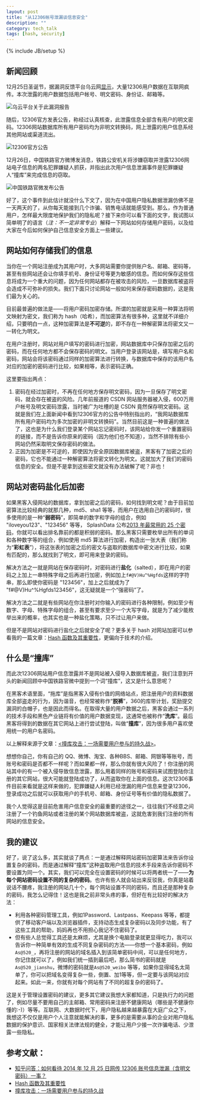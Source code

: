 ```yaml
---
layout: post
title: "从12306帐号泄漏谈信息安全"
description: ""
category: tech_talk 
tags: [hash, security]
---
```

{% include JB/setup %}

## 新闻回顾

12月25日圣诞节，据漏洞反馈平台乌云网[显示](http://www.wooyun.org/bugs/wooyun-2014-088532)，大量12306用户数据在互联网疯传。本次泄露的用户数据包括用户帐号、明文密码、身份证、邮箱等。

![乌云平台关于此漏洞报告](http://upload-images.jianshu.io/upload_images/13017-9fa1e7156058a081.png)

随后，12306官方发表公告，称经过认真核查，此泄露信息全部含有用户的明文密码。12306网站数据库所有用户密码均为非明文转换码，网上泄露的用户信息系经其他网站或渠道流出。

![12306官方公告](http://upload-images.jianshu.io/upload_images/13017-ec1109cfddf079f8.png)

12月26日，中国铁路官方微博发消息，铁路公安机关将涉嫌窃取并泄露12306网站电子信息的两名犯罪嫌疑人抓获，并指出此次用户信息泄漏事件是犯罪嫌疑人“撞库”来完成信息的窃取。

![中国铁路官微发布公告](http://upload-images.jianshu.io/upload_images/13017-0662ce7b43e489dc.jpg)

好了，这个事件到此估计就没什么下文了，因为在中国用户隐私数据泄漏仿佛不是一天两天的了，从你每天能接到几个诈骗、销售电话就能感受到。那么，作为普通用户，怎样最大限度地保护我们的隐私呢？接下来你可以看下面的文字，我试图以简单明了的语言（*注：不一定非常专业*）解释一下网站如何存储用户密码，以及给大家在今后如何保护自己信息安全方面上一些建议。

## 网站如何存储我们的信息

当你在一个网站注册成为其用户时，大多网站需要你提供账户名、邮箱、密码等，甚至有些网站还会让你填手机号、身份证号等更为敏感的信息。而如何保存这些信息将成为一个重大的问题，因为任何网站都存在被攻击的风险，一旦数据库被盗将会造成不可弥补的损失。我们下面只讨论网站一般如何来保存密码数据的，这是我们最为关心的。

目前最普遍的做法是——将用户密码加密存储。所谓的加密就是采用一种算法将明文映射为密文，我们称为 hash（哈希），而加密算法有很多种，这里就不详细介绍，只要明白一点，这种加密算法是**不可逆**的，即不存在一种解密算法将密文又一一转化为明文。

在用户注册时，网站对用户填写的密码进行加密，网站数据库中只保存加密之后的密码，而在任何地方都不会保存密码的明文。当用户登录该网站是，填写用户名和密码，网站会将该密码通过同样的加密算法进行转换，与数据库中保存的该用户名对应的加密的密码进行比较，如果相等，表示密码正确。

这里要指出两点：

1. 密码在经过加密时，不再在任何地方保存明文密码，因为一旦保存了明文密码，就会存在被盗的风险。几年前报道的 CSDN 网站服务器被入侵，600万用户帐号及明文密码泄露，当时被广为吐槽的是 CSDN 竟然保存明文密码。这就是我们在上面新闻中看到12306官方的公告中特别指出的，“我网站数据库所有用户密码均为多次加密的非明文转换码”。当然目前这是一种普遍的做法了，这也是为什么我们登录某个网站忘记密码时，该网站给你发一个重置密码的链接，而不是告诉你原来的密码（因为他们也不知道），当然不排除有些小网站仍然采取明文保存密码的做法。
2. 正因为加密是不可逆的，即使因为安全原因数据库被盗，黑客有了加密之后的密码，它也不能通过一种解密算法将密文转化为明文。这就加大了我们的密码信息的安全。但是不是拿到这些密文就没有办法破解了呢？非也！

## 网站对密码盐化后加密

如果黑客入侵网站的数据库，拿到加密之后的密码，如何找到明文呢？由于目前加密算法比较经典的就那几种，md5、sha1 等等，而用户在选用自己的密码时，很多使用的是一种“**弱密码**”，即简单的数字和字母的组合，例如 "iloveyou123"、"123456" 等等， SplashData 公布[2013 年最常用的 25 个密码](http://splashdata.com/press/worstpasswords2013.htm)，你就可以看出排名靠前的都是积弱的密码。那么黑客只需要枚举出所有的单词和各种数字等的组合，例如使用 md5 算法进行加密，构造出一张大表（我们称为“**彩虹表**”），将这张表的加密之后的密文与盗取的数据库中密文进行比较，如果有匹配的，那么就找到了明文，即可用来登录的密码。

解决方法之一就是网站在保存密码时，对密码进行**盐化**（salted），即在用户的密码之上加上一串特殊字母之后再进行加密，例如加上`f#@V)Hu^%Hgfds`这样的字符串，那么即使你密码是 "123456"，加上之后就成为了 "f#@V)Hu^%Hgfds123456"，这无疑就是一个“强密码”了。

解决方法之二就是有些网站在你注册时对你输入的密码进行各种限制，例如至少有数字、字母、特殊字母的组合，甚至有要求至少一个大写字母，就是为了减少能枚举出来的概率，也其实也是一种盐化策略，只不过让用户来做。

但是不是网站对密码进行盐化之后就安全了呢？更多关于 hash 对网站加密可以参看我的一篇文章：[Hash 函数及其重要性](http://www.cnblogs.com/hazir/p/hash_function_and_its_importance.html)，更偏向于技术的介绍。

## 什么是“撞库”

而此次12306网站用户信息泄露并不是网站被入侵导入数据库被盗，我们注意到开头的新闻回顾中中国铁路官微中提到一个词“撞库”，这又是什么意思呢？

在黑客术语里面，“拖库”是指黑客入侵有价值的网络站点，把注册用户的资料数据库全部盗走的行为，因为谐音，也经常被称作“**脱裤**”，360的库带计划，奖励提交漏洞的白帽子，也是因此而得名。在取得大量的用户数据之后，黑客会通过一系列的技术手段和黑色产业链将有价值的用户数据变现，这通常也被称作“**洗库**”。最后黑客将得到的数据在其它网站上进行尝试登陆，叫做“**撞库**”，因为很多用户喜欢使用统一的用户名密码。

以上解释来源于文章：[<撞库攻击：一场需要用户参与的持久战>](http://www.freebuf.com/articles/database/29267.html)。

想想你自己，你有自己的 QQ、微博、淘宝、各种BBS、邮箱、网银等等账号，而账号和密码是否都不一样呢？而如果都一样，那么你就有很大风险了！你注册的网站其中的有一个被入侵导致信息泄露，那么用着同样的账号和密码来试图登陆你注册的其它网站，很大可能就登陆成功了，从而盗取你在上面的信息。这次12306事件目前来看就是这样来做的，犯罪嫌疑人利用已经泄漏的用户信息来登录12306，登录成功之后就可以获取用户的手机号、邮箱、身份证号等有价值的隐私数据了。

我个人觉得这是目前危害用户信息安全的最重要的途径之一，往往我们不经意之间注册了一个钓鱼网站或者注册的某个网站数据库被盗，这就危害到我们注册的所有网站的信息安全。

## 我的建议

好了，说了这么多，其实就谈了两点：一是通过解释网站密码加密算法来告诉你设置复杂的密码，而是通过解释“撞库”这种盗取用户信息的技术手段来告诉你密码不要设置为同一个。其实，我们可以完全在设置密码的时候可以将两者统一了——**为每个网站密码设置不同的复杂的密码**。也许有些人就会站出来反驳我，你真是站着说话不腰疼，我注册的网站几十个，每个网站设置不同的密码，而且还是那种复杂的密码，我怎么记得住！这也是我之前非常头疼的事，但好在有比较好的解决方法：

* 利用各种密码管理工具，例如1Password、Lastpass、Keepass 等等，都提供了移动客户端以及浏览器插件，支持动态生成复杂密码以及同步功能，有了这些工具的帮助，妈妈再也不用担心我记不住密码了。
* 但有些人总觉得工具还是太麻烦，尤其是换个电脑登录就更显得吃力，我可以告诉你一种简单有效的生成不同复杂密码的方法——你想一个基本密码，例如`As@520_`，再将注册的网站的域名插入到该简单密码中间，可以是任何地方，你记住就可以了，例如我们统一插到最后吧，那么简书的密码就是`As@520_jianshu`，微博的密码就是`As@520_weibo` 等等，如果你显得域名太简单了，你可以把域名变得复杂一些，倒置、加1等等，但一定要与该网站对应起来。如此一来，你就有对每个网站有了不同的超复杂的密码了。

这是关于管理设置密码的建议，更多其它建议我想大家都知道，只是执行力的问题了，例如尽量不要用自己的主邮箱、常用密码来注册不健康网站（哪些是不健康你懂的:-)）等等。互联网、大数据时代下，用户隐私越来越暴露在大庭广众之下，我想这不仅仅是用户个人注意就能解决的事，更多的是需要从事的企业对用户隐私数据的保护意识、国家相关法律法规的健全，才能让用户少接一次诈骗电话、少泄露一些隐私。


## 参考文献：

* [知乎问答：如何看待 2014 年 12 月 25 日网传 12306 账号信息泄漏（含明文密码）一事？](http://www.zhihu.com/question/27244285)
* [Hash 函数及其重要性](http://www.cnblogs.com/hazir/p/hash_function_and_its_importance.html)
* [撞库攻击：一场需要用户参与的持久战](http://www.freebuf.com/articles/database/29267.html)
